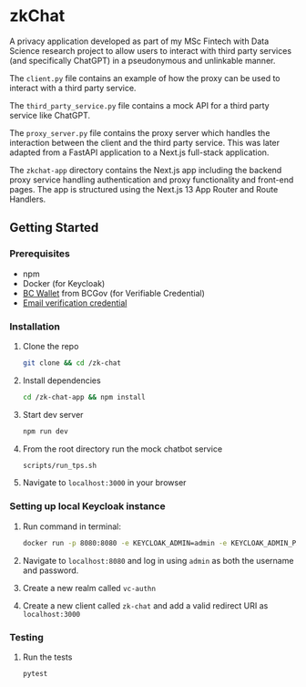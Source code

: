 # zkChat

A privacy application developed as part of my MSc Fintech with Data Science research project to allow users to interact with third party services (and specifically ChatGPT) in a pseudonymous and unlinkable manner.

The `client.py` file contains an example of how the proxy can be used to interact with a third party service.

The `third_party_service.py` file contains a mock API for a third party service like ChatGPT.

The `proxy_server.py` file contains the proxy server which handles the interaction between the client and the third party service. This was later adapted from a FastAPI application to a Next.js full-stack application.

The `zkchat-app` directory contains the Next.js app including the backend proxy service handling authentication and proxy functionality and front-end pages. The app is structured using the Next.js 13 App Router and Route Handlers.

## Getting Started

### Prerequisites

- npm
- Docker (for Keycloak)
- [BC Wallet](https://www2.gov.bc.ca/gov/content/governments/government-id/bc-wallet) from BCGov (for Verifiable Credential)
- [Email verification credential](https://email-verification.vonx.io/)

### Installation

1. Clone the repo
   ```sh
   git clone && cd /zk-chat
    ```
2. Install dependencies
    ```sh
    cd /zk-chat-app && npm install
    ```
3. Start dev server
    ```sh
    npm run dev
    ```
4. From the root directory run the mock chatbot service
    ```sh
    scripts/run_tps.sh
    ```
5. Navigate to `localhost:3000` in your browser

### Setting up local Keycloak instance

1. Run command in terminal:
    ```sh
    docker run -p 8080:8080 -e KEYCLOAK_ADMIN=admin -e KEYCLOAK_ADMIN_PASSWORD=admin quay.io/keycloak/keycloak:22.0.1 start-dev
    ```

2. Navigate to `localhost:8080` and log in using `admin` as both the username and password.

3. Create a new realm called `vc-authn`

4. Create a new client called `zk-chat` and add a valid redirect URI as `localhost:3000`

### Testing

1. Run the tests
    ```sh
    pytest
    ```